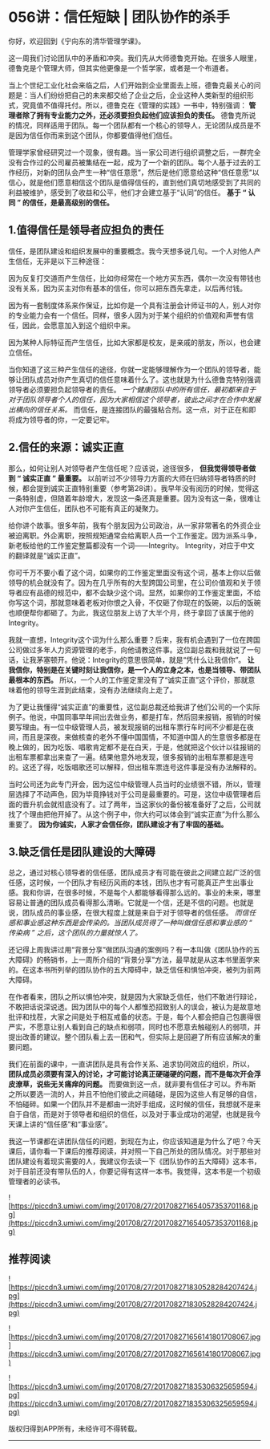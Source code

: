 # 056讲：信任短缺 | 团队协作的杀手

你好，欢迎回到《宁向东的清华管理学课》。

这一周我们讨论团队中的矛盾和冲突。我们先从大师德鲁克开始。在很多人眼里，德鲁克是个管理大师，但其实他更像是一个哲学家，或者是一个布道者。

当上个世纪工业化社会来临之后，人们开始到企业里面去上班，德鲁克最关心的问题是：当人们纷纷把自己的未来都交给了企业之后，企业这种人类新型的组织形式，究竟值不值得托付。所以，德鲁克在《管理的实践》一书中，特别强调： **管理者除了拥有专业能力之外，还必须要担负起他们应该担负的责任。** 德鲁克所说的情况，同样适用于团队。每一个团队都有一个核心的领导人，无论团队成员是不是因为信任你而来到这个团队，你都要值得他们信任。

管理学家曾经研究过一个现象，很有趣。当一家公司进行组织调整之后，一群完全没有合作过的公司雇员被集结在一起，成为了一个新的团队。每个人基于过去的工作经历，对新的团队会产生一种“信任意愿”，然后是他们愿意给这种“信任意愿”以信心，就是他们愿意相信这个团队是值得信任的，直到他们真切地感受到了共同的利益被维护，感受到了收益和公平，他们才会建立基于“认同”的信任。 **基于 “ 认同 ” 的信任，是最高级别的信任。**

## 1.值得信任是领导者应担负的责任

信任，是团队建设和组织发展中的重要概念。我今天想多说几句。一个人对他人产生信任，无非是以下三种途径：

因为反复打交道而产生信任，比如你经常在一个地方买东西，偶尔一次没有带钱也没有关系，因为买主对你有基本的信任，你可以把东西先拿走，以后再付钱。

因为有一套制度体系来作保证，比如你是一个具有注册会计师证书的人，别人对你的专业能力会有一个信任。同样，很多人因为对于某个组织的价值观和声誉有信任，因此，会愿意加入到这个组织中来。

因为某种人际特征而产生信任，比如大家都是校友，是亲戚的朋友，所以，也会建立信任。

当你知道了这三种产生信任的途径，你就一定能够理解作为一个团队的领导者，能够让团队成员对你产生真切的信任意味着什么了。这也就是为什么德鲁克特别强调领导者必须要担负起领导者的责任。 *一个健康团队中的所有信任，最初都来自于对于团队领导者个人的信任，因为大家相信这个领导者，彼此之间才在合作中发展出横向的信任关系。* 而信任，是连接团队的最强粘合剂。这一点，对于正在和即将成为领导者的你，一定要记牢。

## 2.信任的来源：诚实正直

那么，如何让别人对领导者产生信任呢？应该说，途径很多， **但我觉得领导者做到 “ 诚实正直 ” 最重要。** 以前听过不少领导力方面的大师在归纳领导者特质的时候，都会提到诚实正直特别重要（参考第28讲）。我早年没有阅历的时候，觉得这一条特别虚，但随着年龄增大，发现这一条还真是重要。因为没有这一条，很难让人对你产生信任，团队也不可能有真正的凝聚力。

给你讲个故事。很多年前，我有个朋友因为公司政治，从一家非常著名的外资企业被迫离职。外企离职，按照规矩通常会给离职人员一个工作鉴定。因为派系斗争，新老板给他的工作鉴定整篇都没有一个词——Integrity。 Integrity，对应于中文的翻译就是“诚实正直”。

你可千万不要小看了这个词，如果你的工作鉴定里面没有这个词，基本上你以后做领导的机会就没有了。因为在几乎所有的大型跨国公司里，在公司价值观和关于领导者应有品德的规范中，都不会缺少这个词。显然，如果你的工作鉴定里面，不给你写这个词，那就意味着老板对你恨之入骨，不仅砸了你现在的饭碗，以后的饭碗也顺便帮你都砸了。为此，我这位朋友上访了大半个月，终于拿回了该属于他的Integrity。

我就一直想，Integrity这个词为什么那么重要？后来，我有机会遇到了一位在跨国公司做过多年人力资源管理的老手，向他请教这件事。这位副总裁和我就说了一句话，让我茅塞顿开。他说：Integrity的意思很简单，就是“凭什么让我信你”。 **让我信你，特别是在关键时刻让我信你，是一个人的立身之本，也是当领导、带团队最根本的东西。** 所以，一个人的工作鉴定里没有了“诚实正直”这个评价，那就意味着他的领导生涯到此结束，没有办法继续向上走了。

为了更让我懂得“诚实正直”的重要性，这位副总裁还给我讲了他们公司的一个实际例子。他说，中国同事早年间出去做业务，都是打车，然后回来报销，报销的时候要写理由。有一位中级管理人员，被发现报销的出租车票行车时间不少都是在夜间，而且是深夜。来做核查的老外不懂中国国情，不知道中国人的生意很多都是在晚上做的，因为吃饭、唱歌肯定都不是在白天，于是，他就把这个伙计以往报销的出租车票都拿出来查了一遍。结果他意外地发现，很多报销的出租车票都是连号的。这还了得，吃饭唱歌还可以解释，但出租车票连号这件事是没有办法解释的。

当时公司还为此专门开会，因为这位中级管理人员当时的业绩很不错，所以，管理层选择了不动声色，因为毕竟挣钱对于公司是最重要的。可是，这位中级管理者后面的晋升机会就彻底没有了。过了两年，当这家伙的备份被准备好了之后，公司就找了个理由把他开掉了。从这个例子中，你大约可以体会到“诚实正直”为什么那么重要了。 **因为你诚实，人家才会信任你，团队建设才有了牢固的基础。**

## 3.缺乏信任是团队建设的大障碍

总之，通过对核心领导者的信任感，团队成员才有可能在彼此之间建立起广泛的信任感，这时候，一个团队才有经历风雨的本钱，团队也才有可能真正产生出事业感。我和你讲，在很多时候，不是每个人都能够看得那么远的。事业的未来，哪里容易让普通的团队成员看得那么清晰。它就是一个信，还是不信的问题。也就是说，团队成员的事业感，在很大程度上就是来自于对于领导者的信任感。 *而信任感和事业感这种东西是会传染的。当团队成员得了一种叫做信任感和事业感的 “ 传染病 ” 之后，这个团队的力量就惊人了。*

还记得上周我讲过用“背景分享”做团队沟通的案例吗？有一本叫做《团队协作的五大障碍》的畅销书，上一周所介绍的“背景分享”方法，最早就是从这本书里面学来的。在这本书所列举的团队协作的五大障碍中，缺乏信任和惧怕冲突，被列为前两大障碍。

在作者看来，团队之所以惧怕冲突，就是因为大家缺乏信任，他们不敢进行辩论，不敢把话说深说透。因为团队中的每个人都惟恐招致别人的误会，被认为是故意地批评和找茬，大家之间是处于相互戒备的状态。于是，每个人都会把自己包裹得很严实，不愿意让别人看到自己的缺点和弱项，同时也不愿意去触碰别人的弱项，并提出改善的建议。整个团队看上去一团和气，但实际上是回避了所有应该解决的重要问题。

我们在前面的课中，一直讲团队是具有合作关系、追求协同效应的组织，所以， **团队成员必须要有深入的讨论，才可能讨论真正硬碰硬的问题，而不是每次开会浮皮潦草，说些无关痛痒的问题。** 而要做到这一点，就非要有信任才可以。乔布斯之所以要选一流的人，并且不怕他们彼此之间磕碰，是因为这些人有足够的自信，不怕碰碎。如果一个团队并不是都由一流好手组成，这时候的信任，我想就不是来自于自信，而是对于领导者和组织的信任，以及对于事业成功的渴望，也就是我今天课上讲的“信任感”和“事业感”。

我这一节课都在讲团队信任的问题，到现在为止，你应该知道是为什么了吧？今天课后，请你看一下课后的推荐阅读，并对照一下自己所处的团队情况。对于那些对团队建设有着现实需要的人，我建议你去读一下《团队协作的五大障碍》这本书，对于目前还没有带队伍的人，你要记得有这样一本书。我觉得，这本书是一个初级管理者的必读书。

![https://piccdn3.umiwi.com/img/201708/27/201708271654057353701168.jpg](https://piccdn3.umiwi.com/img/201708/27/201708271654057353701168.jpg)

## 推荐阅读

![https://piccdn3.umiwi.com/img/201708/27/201708271830528284207424.jpg](https://piccdn3.umiwi.com/img/201708/27/201708271830528284207424.jpg)

![https://piccdn3.umiwi.com/img/201708/27/201708271656141801708067.jpg](https://piccdn3.umiwi.com/img/201708/27/201708271656141801708067.jpg)

![https://piccdn3.umiwi.com/img/201708/27/201708271835306325659594.jpg](https://piccdn3.umiwi.com/img/201708/27/201708271835306325659594.jpg)

版权归得到APP所有，未经许可不得转载。

---
